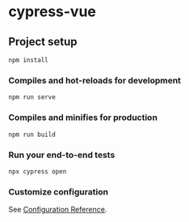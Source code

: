 # cypress-vue

## Project setup
```
npm install
```

### Compiles and hot-reloads for development
```
npm run serve
```

### Compiles and minifies for production
```
npm run build
```

### Run your end-to-end tests
```
npx cypress open
```

### Customize configuration
See [Configuration Reference](https://cli.vuejs.org/config/).
